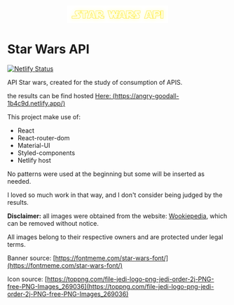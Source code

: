 <div align="center">
  <a href="https://rubyonrails.org">
    <img src="./src/assets/star.png" width="230">
  </a>
</div>

# Star Wars API

[![Netlify Status](https://api.netlify.com/api/v1/badges/d7f92dd0-24fd-4541-8589-564ff1346fac/deploy-status)](https://app.netlify.com/sites/angry-goodall-1b4c9d/deploys)


API Star wars, created for the study of consumption of APIS.

the results can be find hosted [Here: (https://angry-goodall-1b4c9d.netlify.app/)](https://angry-goodall-1b4c9d.netlify.app/)

This project make use of: 

- React
- React-router-dom
- Material-UI
- Styled-components
- Netlify host

No patterns were used at the beginning but some will be inserted as needed.

I loved so much work in that way, and I don't consider being judged by the results.

**Disclaimer:** all images were obtained from the website: [Wookiepedia](https://starwars.fandom.com/wiki/Main_Page), which can be removed without notice.

All images belong to their respective owners and are protected under legal terms.

Banner source: [https://fontmeme.com/star-wars-font/](https://fontmeme.com/star-wars-font/)

Icon source: [https://toppng.com/file-jedi-logo-png-jedi-order-2j-PNG-free-PNG-Images_269036](https://toppng.com/file-jedi-logo-png-jedi-order-2j-PNG-free-PNG-Images_269036)

